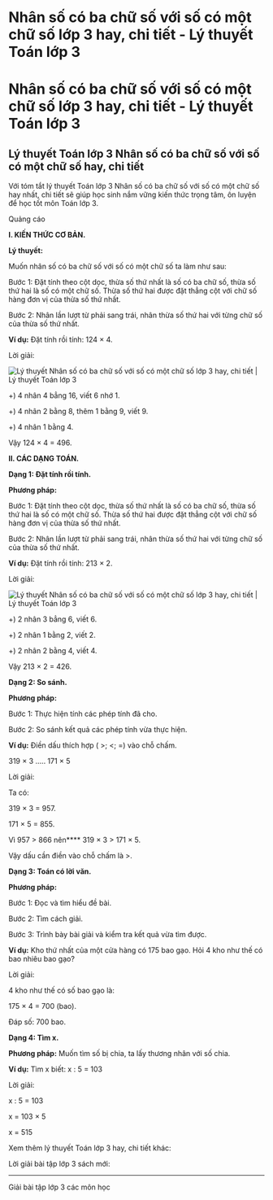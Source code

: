 # Nhân số có ba chữ số với số có một chữ số lớp 3 hay, chi tiết - Lý thuyết Toán lớp 3

# Nhân số có ba chữ số với số có một chữ số lớp 3 hay, chi tiết - Lý thuyết Toán lớp 3

## Lý thuyết Toán lớp 3 Nhân số có ba chữ số với số có một chữ số hay, chi tiết

Với tóm tắt lý thuyết Toán lớp 3 Nhân số có ba chữ số với số có một chữ số hay nhất, chi tiết sẽ giúp học sinh nắm vững kiến thức trọng tâm, ôn luyện để học tốt môn Toán lớp 3.

Quảng cáo

**I. KIẾN THỨC CƠ BẢN.**

**Lý thuyết:**

Muốn nhân số có ba chữ số với số có một chữ số ta làm như sau: 

Bước 1: Đặt tính theo cột dọc, thừa số thứ nhất là số có ba chữ số, thừa số thứ hai là số có một chữ số. Thừa số thứ hai được đặt thẳng cột với chữ số hàng đơn vị của thừa số thứ nhất. 

Bước 2: Nhân lần lượt từ phải sang trái, nhân thừa số thứ hai với từng chữ số của thừa số thứ nhất.

**Ví dụ:** Đặt tính rồi tính: 124 × 4.

Lời giải: 

![Lý thuyết Nhân số có ba chữ số với số có một chữ số lớp 3 hay, chi tiết | Lý thuyết Toán lớp 3](https://vietjack.com/giai-toan-lop-3/images/ly-thuyet-nhan-so-co-ba-chu-so-voi-so-co-mot-chu-so.PNG)

+) 4 nhân 4 bẳng 16, viết 6 nhớ 1.

+) 4 nhân 2 bằng 8, thêm 1 bằng 9, viết 9.

+) 4 nhân 1 bằng 4.

Vậy 124 × 4 = 496.

**II. CÁC DẠNG TOÁN.**

**Dạng 1: Đặt tính rồi tính.**

**Phương pháp:**

Bước 1: Đặt tính theo cột dọc, thừa số thứ nhất là số có ba chữ số, thừa số thứ hai là số có một chữ số. Thừa số thứ hai được đặt thẳng cột với chữ số hàng đơn vị của thừa số thứ nhất. 

Bước 2: Nhân lần lượt từ phải sang trái, nhân thừa số thứ hai với từng chữ số của thừa số thứ nhất.

**Ví dụ:** Đặt tính rồi tính: 213 × 2.

Lời giải: 

![Lý thuyết Nhân số có ba chữ số với số có một chữ số lớp 3 hay, chi tiết | Lý thuyết Toán lớp 3](https://vietjack.com/giai-toan-lop-3/images/ly-thuyet-nhan-so-co-ba-chu-so-voi-so-co-mot-chu-so-2.PNG)

+) 2 nhân 3 bẳng 6, viết 6.

+) 2 nhân 1 bằng 2, viết 2.

+) 2 nhân 2 bằng 4, viết 4.

Vậy 213 × 2 = 426. 

**Dạng 2: So sánh.**

**Phương pháp:**

Bước 1: Thực hiện tính các phép tính đã cho.

Bước 2: So sánh kết quả các phép tính vừa thực hiện.

**Ví dụ:** Điền dấu thích hợp ( >; <; =) vào chỗ chấm.

319 × 3 ..... 171 × 5 

Lời giải: 

Ta có:

319 × 3 = 957.

171 × 5 = 855.

Vì 957 > 866 nên**** 319 × 3 > 171 × 5.

Vậy dấu cần điền vào chỗ chấm là >.

**Dạng 3: Toán có lời văn.**

**Phương pháp:**

Bước 1: Đọc và tìm hiểu đề bài.

Bước 2: Tìm cách giải.

Bước 3: Trình bày bài giải và kiểm tra kết quả vừa tìm được.

**Ví dụ:** Kho thứ nhất của một cửa hàng có 175 bao gạo. Hỏi 4 kho như thế có bao nhiêu bao gạo?

Lời giải: 

4 kho như thế có số bao gạo là:

175 × 4 = 700 (bao).

Đáp số: 700 bao.

**Dạng 4: Tìm x.**

**Phương pháp:** Muốn tìm số bị chia, ta lấy thương nhân với số chia.

**Ví dụ:** Tìm x biết: x : 5 = 103

Lời giải: 

x : 5 = 103

x = 103 × 5

x = 515

Xem thêm lý thuyết Toán lớp 3 hay, chi tiết khác:

Lời giải bài tập lớp 3 sách mới:

* * *

Giải bài tập lớp 3 các môn học
